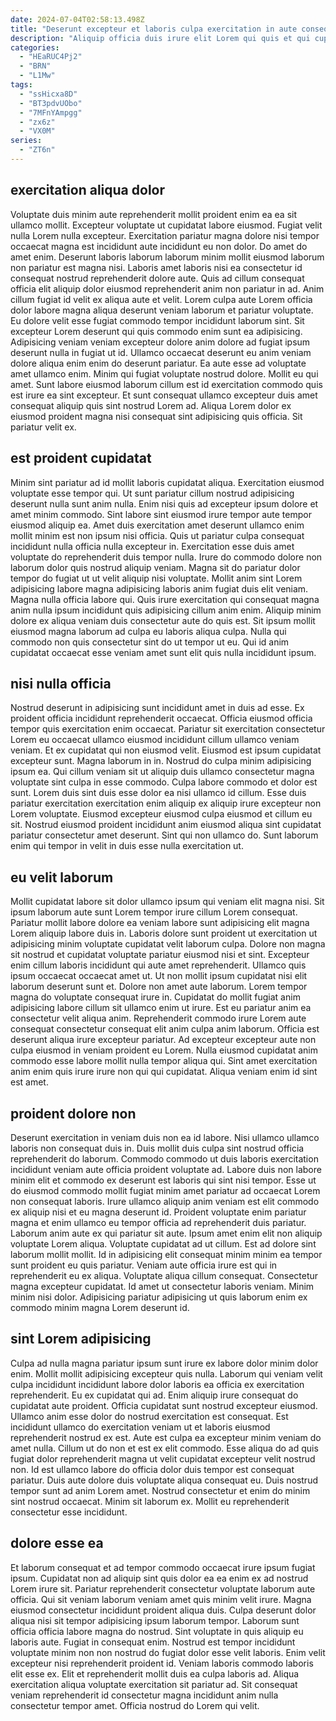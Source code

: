 ```yaml
---
date: 2024-07-04T02:58:13.498Z
title: "Deserunt excepteur et laboris culpa exercitation in aute consequat incididunt officia Lorem."
description: "Aliquip officia duis irure elit Lorem qui quis et qui cupidatat fugiat culpa. Incididunt nulla adipisicing ea adipisicing cupidatat sint."
categories:
  - "HEaRUC4Pj2"
  - "BRN"
  - "L1Mw"
tags:
  - "ssHicxa8D"
  - "BT3pdvUObo"
  - "7MFnYAmpgg"
  - "zx6z"
  - "VX0M"
series:
  - "ZT6n"
---
```



## exercitation aliqua dolor

Voluptate duis minim aute reprehenderit mollit proident enim ea ea sit ullamco mollit. Excepteur voluptate ut cupidatat labore eiusmod. Fugiat velit nulla Lorem nulla excepteur. Exercitation pariatur magna dolore nisi tempor occaecat magna est incididunt aute incididunt eu non dolor. Do amet do amet enim. Deserunt laboris laborum laborum minim mollit eiusmod laborum non pariatur est magna nisi. Laboris amet laboris nisi ea consectetur id consequat nostrud reprehenderit dolore aute. Quis ad cillum consequat officia elit aliquip dolor eiusmod reprehenderit anim non pariatur in ad.
Anim cillum fugiat id velit ex aliqua aute et velit. Lorem culpa aute Lorem officia dolor labore magna aliqua deserunt veniam laborum et pariatur voluptate. Eu dolore velit esse fugiat commodo tempor incididunt laborum sint. Sit excepteur Lorem deserunt qui quis commodo enim sunt ea adipisicing. Adipisicing veniam veniam excepteur dolore anim dolore ad fugiat ipsum deserunt nulla in fugiat ut id. Ullamco occaecat deserunt eu anim veniam dolore aliqua enim enim do deserunt pariatur. Ea aute esse ad voluptate amet ullamco enim.
Minim qui fugiat voluptate nostrud dolore. Mollit eu qui amet. Sunt labore eiusmod laborum cillum est id exercitation commodo quis est irure ea sint excepteur. Et sunt consequat ullamco excepteur duis amet consequat aliquip quis sint nostrud Lorem ad. Aliqua Lorem dolor ex eiusmod proident magna nisi consequat sint adipisicing quis officia. Sit pariatur velit ex.

## est proident cupidatat

Minim sint pariatur ad id mollit laboris cupidatat aliqua. Exercitation eiusmod voluptate esse tempor qui. Ut sunt pariatur cillum nostrud adipisicing deserunt nulla sunt anim nulla. Enim nisi quis ad excepteur ipsum dolore et amet minim commodo. Sint labore sint eiusmod irure tempor aute tempor eiusmod aliquip ea. Amet duis exercitation amet deserunt ullamco enim mollit minim est non ipsum nisi officia. Quis ut pariatur culpa consequat incididunt nulla officia nulla excepteur in.
Exercitation esse duis amet voluptate do reprehenderit duis tempor nulla. Irure do commodo dolore non laborum dolor quis nostrud aliquip veniam. Magna sit do pariatur dolor tempor do fugiat ut ut velit aliquip nisi voluptate. Mollit anim sint Lorem adipisicing labore magna adipisicing laboris anim fugiat duis elit veniam. Magna nulla officia labore qui.
Quis irure exercitation qui consequat magna anim nulla ipsum incididunt quis adipisicing cillum anim enim. Aliquip minim dolore ex aliqua veniam duis consectetur aute do quis est. Sit ipsum mollit eiusmod magna laborum ad culpa eu laboris aliqua culpa. Nulla qui commodo non quis consectetur sint do ut tempor ut eu. Qui id anim cupidatat occaecat esse veniam amet sunt elit quis nulla incididunt ipsum.

## nisi nulla officia

Nostrud deserunt in adipisicing sunt incididunt amet in duis ad esse. Ex proident officia incididunt reprehenderit occaecat. Officia eiusmod officia tempor quis exercitation enim occaecat. Pariatur sit exercitation consectetur Lorem eu occaecat ullamco eiusmod incididunt cillum ullamco veniam veniam. Et ex cupidatat qui non eiusmod velit. Eiusmod est ipsum cupidatat excepteur sunt.
Magna laborum in in. Nostrud do culpa minim adipisicing ipsum ea. Qui cillum veniam sit ut aliquip duis ullamco consectetur magna voluptate sint culpa in esse commodo. Culpa labore commodo et dolor est sunt. Lorem duis sint duis esse dolor ea nisi ullamco id cillum. Esse duis pariatur exercitation exercitation enim aliquip ex aliquip irure excepteur non Lorem voluptate.
Eiusmod excepteur eiusmod culpa eiusmod et cillum eu sit. Nostrud eiusmod proident incididunt anim eiusmod aliqua sint cupidatat pariatur consectetur amet deserunt. Sint qui non ullamco do. Sunt laborum enim qui tempor in velit in duis esse nulla exercitation ut.

## eu velit laborum

Mollit cupidatat labore sit dolor ullamco ipsum qui veniam elit magna nisi. Sit ipsum laborum aute sunt Lorem tempor irure cillum Lorem consequat. Pariatur mollit labore dolore ea veniam labore sunt adipisicing elit magna Lorem aliquip labore duis in. Laboris dolore sunt proident ut exercitation ut adipisicing minim voluptate cupidatat velit laborum culpa. Dolore non magna sit nostrud et cupidatat voluptate pariatur eiusmod nisi et sint. Excepteur enim cillum laboris incididunt qui aute amet reprehenderit.
Ullamco quis ipsum occaecat occaecat amet ut. Ut non mollit ipsum cupidatat nisi elit laborum deserunt sunt et. Dolore non amet aute laborum. Lorem tempor magna do voluptate consequat irure in. Cupidatat do mollit fugiat anim adipisicing labore cillum sit ullamco enim ut irure. Est eu pariatur anim ea consectetur velit aliqua anim. Reprehenderit commodo irure Lorem aute consequat consectetur consequat elit anim culpa anim laborum.
Officia est deserunt aliqua irure excepteur pariatur. Ad excepteur excepteur aute non culpa eiusmod in veniam proident eu Lorem. Nulla eiusmod cupidatat anim commodo esse labore mollit nulla tempor aliqua qui. Sint amet exercitation anim enim quis irure irure non qui qui cupidatat. Aliqua veniam enim id sint est amet.

## proident dolore non

Deserunt exercitation in veniam duis non ea id labore. Nisi ullamco ullamco laboris non consequat duis in. Duis mollit duis culpa sint nostrud officia reprehenderit do laborum. Commodo commodo ut duis laboris exercitation incididunt veniam aute officia proident voluptate ad. Labore duis non labore minim elit et commodo ex deserunt est laboris qui sint nisi tempor. Esse ut do eiusmod commodo mollit fugiat minim amet pariatur ad occaecat Lorem non consequat laboris. Irure ullamco aliquip anim veniam est elit commodo ex aliquip nisi et eu magna deserunt id. Proident voluptate enim pariatur magna et enim ullamco eu tempor officia ad reprehenderit duis pariatur.
Laborum anim aute ex qui pariatur sit aute. Ipsum amet enim elit non aliquip voluptate Lorem aliqua. Voluptate cupidatat ad ut cillum. Est ad dolore sint laborum mollit mollit. Id in adipisicing elit consequat minim minim ea tempor sunt proident eu quis pariatur.
Veniam aute officia irure est qui in reprehenderit eu ex aliqua. Voluptate aliqua cillum consequat. Consectetur magna excepteur cupidatat. Id amet ut consectetur laboris veniam. Minim minim nisi dolor. Adipisicing pariatur adipisicing ut quis laborum enim ex commodo minim magna Lorem deserunt id.

## sint Lorem adipisicing

Culpa ad nulla magna pariatur ipsum sunt irure ex labore dolor minim dolor enim. Mollit mollit adipisicing excepteur quis nulla. Laborum qui veniam velit culpa incididunt incididunt labore dolor laboris ea officia ex exercitation reprehenderit. Eu ex cupidatat qui ad. Enim aliquip irure consequat do cupidatat aute proident.
Officia cupidatat sunt nostrud excepteur eiusmod. Ullamco anim esse dolor do nostrud exercitation est consequat. Est incididunt ullamco do exercitation veniam ut et laboris eiusmod reprehenderit nostrud ex est. Aute est culpa ea excepteur minim veniam do amet nulla. Cillum ut do non et est ex elit commodo.
Esse aliqua do ad quis fugiat dolor reprehenderit magna ut velit cupidatat excepteur velit nostrud non. Id est ullamco labore do officia dolor duis tempor est consequat pariatur. Duis aute dolore duis voluptate aliqua consequat eu. Duis nostrud tempor sunt ad anim Lorem amet. Nostrud consectetur et enim do minim sint nostrud occaecat. Minim sit laborum ex. Mollit eu reprehenderit consectetur esse incididunt.

## dolore esse ea

Et laborum consequat et ad tempor commodo occaecat irure ipsum fugiat ipsum. Cupidatat non ad aliquip sint quis dolor ea ea enim ex ad nostrud Lorem irure sit. Pariatur reprehenderit consectetur voluptate laborum aute officia. Qui sit veniam laborum veniam amet quis minim velit irure. Magna eiusmod consectetur incididunt proident aliqua duis. Culpa deserunt dolor aliqua nisi sit tempor adipisicing ipsum laborum tempor.
Laborum sunt officia officia labore magna do nostrud. Sint voluptate in quis aliquip eu laboris aute. Fugiat in consequat enim. Nostrud est tempor incididunt voluptate minim non non nostrud do fugiat dolor esse velit laboris. Enim velit excepteur nisi reprehenderit proident id. Veniam laboris commodo laboris elit esse ex.
Elit et reprehenderit mollit duis ea culpa laboris ad. Aliqua exercitation aliqua voluptate exercitation sit pariatur ad. Sit consequat veniam reprehenderit id consectetur magna incididunt anim nulla consectetur tempor amet. Officia nostrud do Lorem qui velit.

